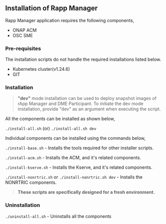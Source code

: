 ## Installation of Rapp Manager

Rapp Manager application requires the following components,

* ONAP ACM
* OSC SME


### Pre-requisites

The installation scripts do not handle the required installations listed below.

* Kubernetes cluster(v1.24.6)
* GIT

### Installation

> **"dev"** mode installation can be used to deploy snapshot images of rApp Manager and DME Participant.
To initiate the dev mode installation, provide "dev" as an argument when executing the script.

All the components can be installed as shown below,

```./install-all.sh``` (or) ```./install-all.sh dev```

Individual components can be installed using the commands below,

```./install-base.sh``` - Installs the tools required for other installer scripts.

```./install-acm.sh``` - Installs the ACM, and it's related components.

```./install-kserve.sh``` - Installs the Kserve, and it's related components.

```./install-nonrtric.sh``` or ```./install-nonrtric.sh dev``` - Installs the NONRTRIC components.

> **These scripts are specifically designed for a fresh environment.**

### Uninstallation

```./uninstall-all.sh``` - Uninstalls all the components



